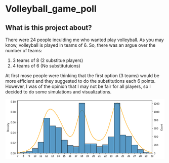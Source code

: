 # Volleyball_game_poll
## What is this project about?
There were 24 people inculding me who wanted play volleyball. As you may know, volleyball is played in teams of 6. So, there was an argue over the number of teams:
1. 3 teams of 8 (2 substitue players)
2. 4 teams of 6 (No substitutuions)

At first mose people were thinking that the first option (3 teams) would be more efficient and they suggested to do the substitutions each 6 points. However, I was of the opinion that I may not be fair for all players, so I decided to do some simulations and visualizations.

![histogram of points played by all players in a game. (first team reach 15 wins) ](images/histAll.png)
